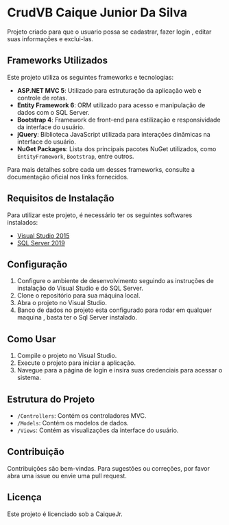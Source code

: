 # CrudVB Caique Junior Da Silva
Projeto criado para que o usuario possa se cadastrar, fazer login , editar suas informações e exclui-las.

## Frameworks Utilizados

Este projeto utiliza os seguintes frameworks e tecnologias:

- **ASP.NET MVC 5**: Utilizado para estruturação da aplicação web e controle de rotas.
- **Entity Framework 6**: ORM utilizado para acesso e manipulação de dados com o SQL Server.
- **Bootstrap 4**: Framework de front-end para estilização e responsividade da interface do usuário.
- **jQuery**: Biblioteca JavaScript utilizada para interações dinâmicas na interface do usuário.
- **NuGet Packages**: Lista dos principais pacotes NuGet utilizados, como `EntityFramework`, `Bootstrap`, entre outros.

Para mais detalhes sobre cada um desses frameworks, consulte a documentação oficial nos links fornecidos.

## Requisitos de Instalação

Para utilizar este projeto, é necessário ter os seguintes softwares instalados:

- [Visual Studio 2015]([link_para_download](https://my.visualstudio.com/Downloads?q=visual%20studio%202015&wt.mc_id=o~msft~vscom~older-downloads))
- [SQL Server 2019](https://www.microsoft.com/pt-br/sql-server/sql-server-2019)

## Configuração

1. Configure o ambiente de desenvolvimento seguindo as instruções de instalação do Visual Studio e do SQL Server.
2. Clone o repositório para sua máquina local.
3. Abra o projeto no Visual Studio.
4. Banco de dados no projeto esta configurado para rodar em qualquer maquina , basta ter o Sql Server instalado.

## Como Usar

1. Compile o projeto no Visual Studio.
2. Execute o projeto para iniciar a aplicação.
3. Navegue para a página de login e insira suas credenciais para acessar o sistema.

## Estrutura do Projeto

- `/Controllers`: Contém os controladores MVC.
- `/Models`: Contém os modelos de dados.
- `/Views`: Contém as visualizações da interface do usuário.

## Contribuição

Contribuições são bem-vindas. Para sugestões ou correções, por favor abra uma issue ou envie uma pull request.

## Licença

Este projeto é licenciado sob a CaiqueJr.
